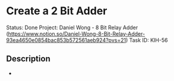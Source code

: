 # Create a 2 Bit Adder

Status: Done
Project: Daniel Wong - 8 Bit Relay Adder (https://www.notion.so/Daniel-Wong-8-Bit-Relay-Adder-93ea4650e0854bac853b572561aeb924?pvs=21)
Task ID: KIH-56

## Description

-